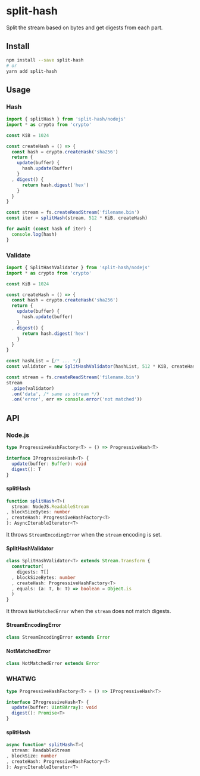 # split-hash
Split the stream based on bytes and get digests from each part.

## Install
```sh
npm install --save split-hash
# or
yarn add split-hash
```

## Usage
### Hash
```js
import { splitHash } from 'split-hash/nodejs'
import * as crypto from 'crypto'

const KiB = 1024

const createHash = () => {
  const hash = crypto.createHash('sha256')
  return {
    update(buffer) {
      hash.update(buffer)
    }
  , digest() {
      return hash.digest('hex')
    }
  }
}

const stream = fs.createReadStream('filename.bin')
const iter = splitHash(stream, 512 * KiB, createHash)

for await (const hash of iter) {
  console.log(hash)
}
```

### Validate
```js
import { SplitHashValidator } from 'split-hash/nodejs'
import * as crypto from 'crypto'

const KiB = 1024

const createHash = () => {
  const hash = crypto.createHash('sha256')
  return {
    update(buffer) {
      hash.update(buffer)
    }
  , digest() {
      return hash.digest('hex')
    }
  }
}

const hashList = [/* ... */]
const validator = new SplitHashValidator(hashList, 512 * KiB, createHash)

const stream = fs.createReadStream('filename.bin')
stream
  .pipe(validator)
  .on('data', /* same as stream */)
  .on('error', err => console.error('not matched'))
```

## API
### Node.js
```ts
type ProgressiveHashFactory<T> = () => ProgressiveHash<T>

interface IProgressiveHash<T> {
  update(buffer: Buffer): void
  digest(): T
}
```

#### splitHash
```ts
function splitHash<T>(
  stream: NodeJS.ReadableStream
, blockSizeBytes: number
, createHash: ProgressiveHashFactory<T>
): AsyncIterableIterator<T>
```

It throws `StreamEncodingError` when the `stream` encoding is set.

#### SplitHashValidator
```ts
class SplitHashValidator<T> extends Stream.Transform {
  constructor(
    digests: T[]
  , blockSizeBytes: number
  , createHash: ProgressiveHashFactory<T>
  , equals: (a: T, b: T) => boolean = Object.is
  )
}
```

It throws `NotMatchedError` when the `stream` does not match digests.

#### StreamEncodingError
```ts
class StreamEncodingError extends Error
```

#### NotMatchedError
```ts
class NotMatchedError extends Error
```

### WHATWG
```ts
type ProgressiveHashFactory<T> = () => IProgressiveHash<T>

interface IProgressiveHash<T> {
  update(buffer: Uint8Array): void
  digest(): Promise<T>
}
```

#### splitHash
```ts
async function* splitHash<T>(
  stream: ReadableStream
, blockSize: number
, createHash: ProgressiveHashFactory<T>
): AsyncIterableIterator<T>
```
